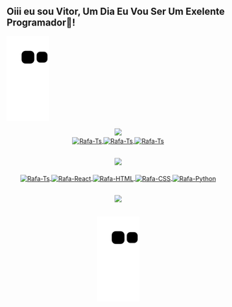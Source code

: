 
## Oiii eu sou Vitor, Um Dia Eu Vou Ser Um Exelente Programador🤩!

  ![Snake animation](https://github.com/VitorSam0w0/VitorSam0w0/blob/output/github-contribution-grid-snake.svg)
  
<div align="center">
  <a href="https://github.com/VitorSam0w0">
  <img height="180em" src="https://github-readme-stats.vercel.app/api?username=VitorSam0w0&show_icons=true&theme=dark&include_all_commits=true&count_private=true"/>
    
    
<div> 

  <div>
        <a href="https://discord.gg/xJV6adeEkS"><img src="https://img.icons8.com/bubbles/70/discord-logo.png" class"media-object
  <img align="center" alt="Rafa-Ts" height="70" width="70" src="https://img.icons8.com/bubbles/70/discord-logo.png">
        <a href="https://www.instagram.com/vsvitorsam/?igshid=YmMyMTA2M2Y%3D"><img src="https://img.icons8.com/bubbles/70/instagram-new--v2.png" class"media-object
  <img align="center" alt="Rafa-Ts" height="70" width="70" src="https://img.icons8.com/bubbles/70/instagram-new--v2.png">
        <a href="https://steamcommunity.com/profiles/76561198438412285"><img src="https://cdn-icons-png.flaticon.com/128/3670/3670382.png" class"media-object
  <img align="center" alt="Rafa-Ts" height="67" width="67" src="https://cdn-icons-png.flaticon.com/128/3670/3670382.png">
          
  </div>
  
  ##
    
  <img height="180em" src="https://github-readme-stats.vercel.app/api/top-langs/?username=VitorSam0w0&layout=compact&langs_count=7&theme=dark"/>
    
<div style="display: inline_block"><br>
    <a href="https://github.com/VitorSam0w0"><img src="https://img.icons8.com/bubbles/70/pixel-cat.png" class"media-object
  <img align="center" alt="Rafa-Ts" height="70" width="70" src="https://img.icons8.com/bubbles/70/pixel-cat.png">
    <a href="https://github.com/VitorSam0w0"><img src="https://img.icons8.com/bubbles/70/bright-moon.png" class"media-object
  <img align="center" alt="Rafa-React" height="70" width="70" src="https://img.icons8.com/bubbles/70/bright-moon.png">
      <a href="https://github.com/VitorSam0w0"><img src="https://img.icons8.com/bubbles/70/kawaii-pizza.png" class"media-object
  <img align="center" alt="Rafa-HTML" height="70" width="70" src="https://img.icons8.com/bubbles/70/kawaii-pizza.png">
      <a href="https://github.com/VitorSam0w0"><img src="https://img.icons8.com/bubbles/70/pokemon.png" class"media-object
  <img align="center" alt="Rafa-CSS" height="70" width="70" src="https://img.icons8.com/bubbles/70/pokemon.png">
        <a href="https://github.com/VitorSam0w0"><img src="https://img.icons8.com/bubbles/70/mana.png" class"media-object
  <img align="center" alt="Rafa-Python" height="70" width="70" src="https://img.icons8.com/bubbles/70/mana.png">
  
  
</div>

##

<img src="https://data.whicdn.com/images/309541334/original.gif" />
  
  ##
  
  
  ![Snake animation](https://github.com/VitorSam0w0/VitorSam0w0/blob/output/github-contribution-grid-snake.svg)
 
</div>

